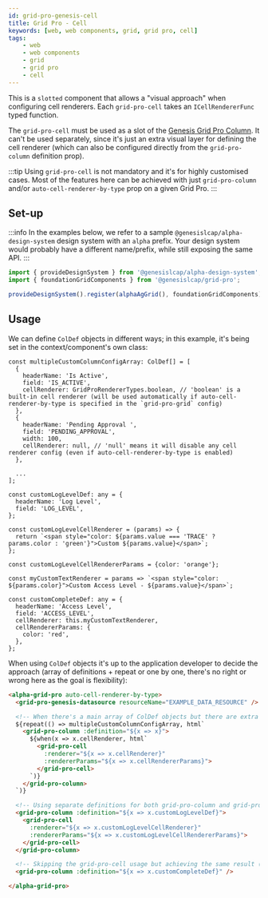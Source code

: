 ```yaml
---
id: grid-pro-genesis-cell
title: Grid Pro - Cell
keywords: [web, web components, grid, grid pro, cell]
tags:
    - web
    - web components
    - grid
    - grid pro
    - cell
---
```


This is a `slotted` component that allows a "visual approach" when configuring cell renderers. Each `grid-pro-cell` takes an `ICellRendererFunc` typed function.

The `grid-pro-cell` must be used as a slot of the [Genesis Grid Pro Column](../../../../../web/web-components/grids/grid-pro/grid-pro-genesis-column/). It can't be used separately, since it's just an extra visual layer for defining the cell renderer (which can also be configured directly from the `grid-pro-column` definition prop).

:::tip
Using `grid-pro-cell` is not mandatory and it's for highly customised cases. Most of the features here can be achieved with just `grid-pro-column` and/or `auto-cell-renderer-by-type` prop on a given Grid Pro.
:::

## Set-up

:::info
In the examples below, we refer to a sample `@genesislcap/alpha-design-system` design system with an `alpha` prefix. Your design system would probably have a different name/prefix, while still exposing the same API.
:::

```ts
import { provideDesignSystem } from '@genesislcap/alpha-design-system';
import { foundationGridComponents } from '@genesislcap/grid-pro';

provideDesignSystem().register(alphaAgGrid(), foundationGridComponents);
```

## Usage

We can define `ColDef` objects in different ways; in this example, it's being set in the context/component's own class:

```tsx title="ColDef array setting custom headerName and others"
const multipleCustomColumnConfigArray: ColDef[] = [
  {
    headerName: 'Is Active',
    field: 'IS_ACTIVE',
    cellRenderer: GridProRendererTypes.boolean, // 'boolean' is a built-in cell renderer (will be used automatically if auto-cell-renderer-by-type is specified in the `grid-pro-grid` config)
  },
  {
    headerName: 'Pending Approval ',
    field: 'PENDING_APPROVAL',
    width: 100,
    cellRenderer: null, // 'null' means it will disable any cell renderer config (even if auto-cell-renderer-by-type is enabled)
  },

  ...
];

const customLogLevelDef: any = {
  headerName: 'Log Level',
  field: 'LOG_LEVEL',
};

const customLogLevelCellRenderer = (params) => {
  return `<span style="color: ${params.value === 'TRACE' ? params.color : 'green'}">Custom ${params.value}</span>`;
};

const customLogLevelCellRendererParams = {color: 'orange'};

const myCustomTextRenderer = params => `<span style="color: ${params.color}">Custom Access Level - ${params.value}</span>`;

const customCompleteDef: any = {
  headerName: 'Access Level',
  field: 'ACCESS_LEVEL',
  cellRenderer: this.myCustomTextRenderer,
  cellRendererParams: {
    color: 'red',
  },
};
```

When using `ColDef` objects it's up to the application developer to decide the approach (array of definitions + repeat or one by one, there's no right or wrong here as the goal is flexibility):

```html title="Using the ColDef (with cellRenderer/cellRendererParams) objects in different ways"
<alpha-grid-pro auto-cell-renderer-by-type>
  <grid-pro-genesis-datasource resourceName="EXAMPLE_DATA_RESOURCE" />

  <!-- When there's a main array of ColDef objects but there are extra conditions for the custom cellRenderer -->
  ${repeat(() => multipleCustomColumnConfigArray, html`
    <grid-pro-column :definition="${x => x}">
      ${when(x => x.cellRenderer, html`
        <grid-pro-cell 
          :renderer="${x => x.cellRenderer}" 
          :rendererParams="${x => x.cellRendererParams}">
        </grid-pro-cell>
      `)}
    </grid-pro-column>
  `)} 

  <!-- Using separate definitions for both grid-pro-column and grid-pro-cell -->
  <grid-pro-column :definition="${x => x.customLogLevelDef}">
    <grid-pro-cell 
      :renderer="${x => x.customLogLevelCellRenderer}" 
      :rendererParams="${x => x.customLogLevelCellRendererParams}">
    </grid-pro-cell>
  </grid-pro-column>

  <!-- Skipping the grid-pro-cell usage but achieving the same result (custom cellRenderer/cellRendererParams) -->
  <grid-pro-column :definition="${x => x.customCompleteDef}" />

</alpha-grid-pro>
```

